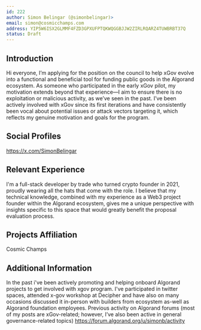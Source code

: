 ```yaml
---
id: 222
author: Simon Belingar (@simonbelingar)>
email: simon@cosmicchamps.com
address: YIP5W6ISX2GLMMF4FZD3GPXUFPTQKWQGGBJJW2ZIRLRQARZ4TUWBRBT37Q
status: Draft
---
```


## Introduction

Hi everyone, I’m applying for the position on the council to help xGov evolve into a functional and beneficial tool for funding public goods in the Algorand ecosystem.
As someone who participated in the early xGov pilot, my motivation extends beyond that experience—I aim to ensure there is no exploitation or malicious activity, as we’ve seen in the past.
I’ve been actively involved with xGov since its first iterations and have consistently been vocal about potential issues or attack vectors targeting it, which reflects my genuine motivation and goals for the program.

## Social Profiles

https://x.com/SimonBelingar

## Relevant Experience

I'm a full-stack developer by trade who turned crypto founder in 2021, proudly wearing all the hats that come with the role.
I believe that my technical knowledge, combined with my experience as a Web3 project founder within the Algorand ecosystem, gives me a unique perspective with insights specific to this space that would greatly benefit the proposal evaluation process.

## Projects Affiliation

Cosmic Champs

## Additional Information

In the past i've been actively promoting and helping onboard Algorand projects to get involved with xgov program. I've participated in twitter spaces, attended x-gov workshop at Decipher and have also on many occasions discussed it in-person with builders from ecosystem as-well as Algorand foundation employees.
Previous activity on Algorand forums (most of my posts are xGov-related; however, I’ve also been active in general governance-related topics)
https://forum.algorand.org/u/simonb/activity

